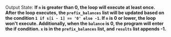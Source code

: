 Output State: **If `n` is greater than 0, the loop will execute at least once. After the loop executes, the `prefix_balances` list will be updated based on the condition `1 if s[i - 1] == '0' else -1`. If `n` is 0 or lower, the loop won't execute. Additionally, when the `balance` is 0, the program will enter the if condition. `x` is in the `prefix_balances` list, and `results` list appends -1.**